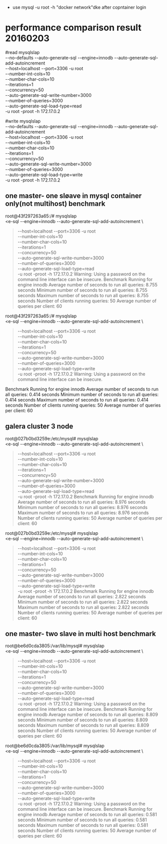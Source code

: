 - use mysql -u root -h "docker network"dke  after copntainer login





# performance comparison result 20160203

#read
mysqlslap \
 --no-defaults --auto-generate-sql --engine=innodb --auto-generate-sql-add-autoincrement \
 --host=localhost --port=3306 -u root \
 --number-int-cols=10 \
 --number-char-cols=10 \
 --iterations=1 \
 --concurrency=50 \
 --auto-generate-sql-write-number=3000 \
 --number-of-queries=3000 \
 --auto-generate-sql-load-type=read \
 -u root -proot -h 172.17.0.2

#write
 mysqlslap \
 --no-defaults --auto-generate-sql --engine=innodb --auto-generate-sql-add-autoincrement \
 --host=localhost --port=3306 -u root \
 --number-int-cols=10 \
 --number-char-cols=10 \
 --iterations=1 \
 --concurrency=50 \
 --auto-generate-sql-write-number=3000 \
 --number-of-queries=3000 \
 --auto-generate-sql-load-type=write \
-u root -proot -h 172.17.0.2

##  one master- one sløave in mysql container only(not multihost)  benchmark

root@43f297263a65:/# mysqlslap \
<e-sql --engine=innodb --auto-generate-sql-add-autoincrement \
>  --host=localhost --port=3306 -u root \
>  --number-int-cols=10 \
>  --number-char-cols=10 \
>  --iterations=1 \
>  --concurrency=50 \
>  --auto-generate-sql-write-number=3000 \
>  --number-of-queries=3000 \
>  --auto-generate-sql-load-type=read \
>  -u root -proot -h 172.17.0.2
Warning: Using a password on the command line interface can be insecure.
Benchmark
    Running for engine innodb
    Average number of seconds to run all queries: 8.755 seconds
    Minimum number of seconds to run all queries: 8.755 seconds
    Maximum number of seconds to run all queries: 8.755 seconds
    Number of clients running queries: 50
    Average number of queries per client: 60


root@43f297263a65:/# mysqlslap \
<e-sql --engine=innodb --auto-generate-sql-add-autoincrement \
>  --host=localhost --port=3306 -u root \
>  --number-int-cols=10 \
>  --number-char-cols=10 \
>  --iterations=1 \
>  --concurrency=50 \
>  --auto-generate-sql-write-number=3000 \
>  --number-of-queries=3000 \
>  --auto-generate-sql-load-type=write \
> -u root -proot -h 172.17.0.2
Warning: Using a password on the command line interface can be insecure.

Benchmark
    Running for engine innodb
    Average number of seconds to run all queries: 0.414 seconds
    Minimum number of seconds to run all queries: 0.414 seconds
    Maximum number of seconds to run all queries: 0.414 seconds
    Number of clients running queries: 50
    Average number of queries per client: 60


## galera cluster 3 node


root@027b0bd3259e:/etc/mysql# mysqlslap \
<e-sql --engine=innodb --auto-generate-sql-add-autoincrement \
>  --host=localhost --port=3306 -u root \
>  --number-int-cols=10 \
>  --number-char-cols=10 \
>  --iterations=1 \
>  --concurrency=50 \
>  --auto-generate-sql-write-number=3000 \
>  --number-of-queries=3000 \
>  --auto-generate-sql-load-type=read \
>  -u root -proot -h 172.17.0.2
Benchmark
    Running for engine innodb
    Average number of seconds to run all queries: 8.976 seconds
    Minimum number of seconds to run all queries: 8.976 seconds
    Maximum number of seconds to run all queries: 8.976 seconds
    Number of clients running queries: 50
    Average number of queries per client: 60




root@027b0bd3259e:/etc/mysql#  mysqlslap \
<e-sql --engine=innodb --auto-generate-sql-add-autoincrement \
>  --host=localhost --port=3306 -u root \
>  --number-int-cols=10 \
>  --number-char-cols=10 \
>  --iterations=1 \
>  --concurrency=50 \
>  --auto-generate-sql-write-number=3000 \
>  --number-of-queries=3000 \
>  --auto-generate-sql-load-type=write \
> -u root -proot -h 172.17.0.2
Benchmark
    Running for engine innodb
    Average number of seconds to run all queries: 2.822 seconds
    Minimum number of seconds to run all queries: 2.822 seconds
    Maximum number of seconds to run all queries: 2.822 seconds
    Number of clients running queries: 50
    Average number of queries per client: 60




##  one master- two slave in multi host benchmark
root@be6d0cda3805:/var/lib/mysql# mysqlslap \
<e-sql --engine=innodb --auto-generate-sql-add-autoincrement \
>  --host=localhost --port=3306 -u root \
>  --number-int-cols=10 \
>  --number-char-cols=10 \
>  --iterations=1 \
>  --concurrency=50 \
>  --auto-generate-sql-write-number=3000 \
>  --number-of-queries=3000 \
>  --auto-generate-sql-load-type=read \
>  -u root -proot -h 172.17.0.2
Warning: Using a password on the command line interface can be insecure.
Benchmark
    Running for engine innodb
    Average number of seconds to run all queries: 8.809 seconds
    Minimum number of seconds to run all queries: 8.809 seconds
    Maximum number of seconds to run all queries: 8.809 seconds
    Number of clients running queries: 50
    Average number of queries per client: 60

root@be6d0cda3805:/var/lib/mysql# mysqlslap \
<e-sql --engine=innodb --auto-generate-sql-add-autoincrement \
>  --host=localhost --port=3306 -u root \
>  --number-int-cols=10 \
>  --number-char-cols=10 \
>  --iterations=1 \
>  --concurrency=50 \
>  --auto-generate-sql-write-number=3000 \
>  --number-of-queries=3000 \
>  --auto-generate-sql-load-type=write \
> -u root -proot -h 172.17.0.2
Warning: Using a password on the command line interface can be insecure.
Benchmark
    Running for engine innodb
    Average number of seconds to run all queries: 0.581 seconds
    Minimum number of seconds to run all queries: 0.581 seconds
    Maximum number of seconds to run all queries: 0.581 seconds
    Number of clients running queries: 50
    Average number of queries per client: 60